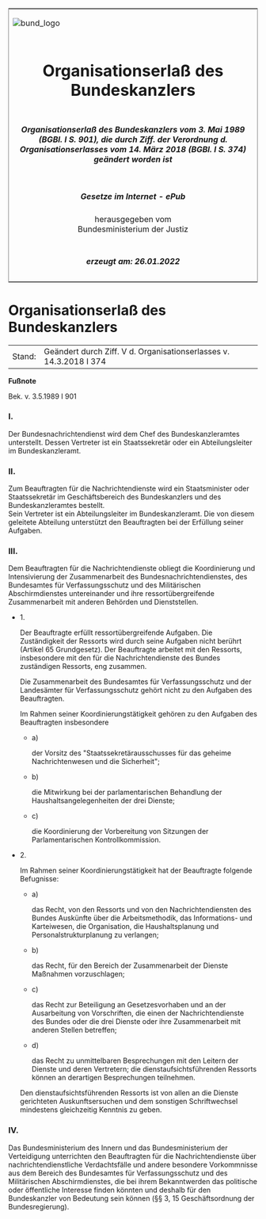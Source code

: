 <span id="DECKBLATT.html"></span>

<table border="0" frame="border" width="100%">

<tr valign="top">

<td align="left">

![bund\_logo](BfJ_2021_Web_de_de.gif)

</td>

<td align="right">

 

</td>

</tr>

<tr align="center" valign="middle">

<td colspan="2">

# Organisationserlaß des Bundeskanzlers

</td>

</tr>

<tr align="center" valign="middle">

<td colspan="2">

##### Organisationserlaß des Bundeskanzlers vom 3. Mai 1989 (BGBl. I S. 901), die durch Ziff. der Verordnung d. Organisationserlasses vom 14. März 2018 (BGBl. I S. 374) geändert worden ist

</td>

</tr>

<tr align="center" valign="middle">

<td colspan="2">

  
  

##### Gesetze im Internet - ePub  
  
herausgegeben vom  
Bundesministerium der Justiz

</td>

</tr>

<tr align="center" valign="bottom">

<td colspan="2">

  
  

##### erzeugt am: 26.01.2022

</td>

</tr>

</table>

<span id="BJNR109010989.html"></span>

# Organisationserlaß des Bundeskanzlers

<div>

<div class="jnhtml">

|        |                                                                    |
| ------ | ------------------------------------------------------------------ |
| Stand: | Geändert durch Ziff. V d. Organisationserlasses v. 14.3.2018 I 374 |

</div>

</div>

<div>

  
**Fußnote**

<div class="jnhtml">

<div>

<div class="jurAbsatz">

Bek. v. 3.5.1989 I 901

</div>

</div>

</div>

</div>

<span id="BJNR109010989BJNE000101377.html"></span>

### I.  

<div>

<div class="jnhtml">

<div>

<div class="jurAbsatz">

Der Bundesnachrichtendienst wird dem Chef des Bundeskanzleramtes
unterstellt. Dessen Vertreter ist ein Staatssekretär oder ein
Abteilungsleiter im Bundeskanzleramt.

</div>

</div>

</div>

</div>

<span id="BJNR109010989BJNE000200333.html"></span>

### II.  

<div>

<div class="jnhtml">

<div>

<div class="jurAbsatz">

Zum Beauftragten für die Nachrichtendienste wird ein Staatsminister oder
Staatssekretär im Geschäftsbereich des Bundeskanzlers und des
Bundeskanzleramtes bestellt.  
Sein Vertreter ist ein Abteilungsleiter im Bundeskanzleramt. Die von
diesem geleitete Abteilung unterstützt den Beauftragten bei der
Erfüllung seiner Aufgaben.

</div>

</div>

</div>

</div>

<span id="BJNR109010989BJNE000300333.html"></span>

### III.  

<div>

<div class="jnhtml">

<div>

<div class="jurAbsatz">

Dem Beauftragten für die Nachrichtendienste obliegt die Koordinierung
und Intensivierung der Zusammenarbeit des Bundesnachrichtendienstes, des
Bundesamtes für Verfassungsschutz und des Militärischen Abschirmdienstes
untereinander und ihre ressortübergreifende Zusammenarbeit mit anderen
Behörden und Dienststellen.

  - 1\.
    
    <div style="">
    
    Der Beauftragte erfüllt ressortübergreifende Aufgaben. Die
    Zuständigkeit der Ressorts wird durch seine Aufgaben nicht berührt
    (Artikel 65 Grundgesetz). Der Beauftragte arbeitet mit den Ressorts,
    insbesondere mit den für die Nachrichtendienste des Bundes
    zuständigen Ressorts, eng zusammen.
    
    </div>
    
    <div style="">
    
    Die Zusammenarbeit des Bundesamtes für Verfassungsschutz und der
    Landesämter für Verfassungsschutz gehört nicht zu den Aufgaben des
    Beauftragten.
    
    </div>
    
    <div style="">
    
    Im Rahmen seiner Koordinierungstätigkeit gehören zu den Aufgaben des
    Beauftragten insbesondere
    
      - a)
        
        <div style="">
        
        der Vorsitz des "Staatssekretärausschusses für das geheime
        Nachrichtenwesen und die Sicherheit";
        
        </div>
    
      - b)
        
        <div style="">
        
        die Mitwirkung bei der parlamentarischen Behandlung der
        Haushaltsangelegenheiten der drei Dienste;
        
        </div>
    
      - c)
        
        <div style="">
        
        die Koordinierung der Vorbereitung von Sitzungen der
        Parlamentarischen Kontrollkommission.
        
        </div>
    
    </div>

  - 2\.
    
    <div style="">
    
    Im Rahmen seiner Koordinierungstätigkeit hat der Beauftragte
    folgende Befugnisse:
    
      - a)
        
        <div style="">
        
        das Recht, von den Ressorts und von den Nachrichtendiensten des
        Bundes Auskünfte über die Arbeitsmethodik, das Informations- und
        Karteiwesen, die Organisation, die Haushaltsplanung und
        Personalstrukturplanung zu verlangen;
        
        </div>
    
      - b)
        
        <div style="">
        
        das Recht, für den Bereich der Zusammenarbeit der Dienste
        Maßnahmen vorzuschlagen;
        
        </div>
    
      - c)
        
        <div style="">
        
        das Recht zur Beteiligung an Gesetzesvorhaben und an der
        Ausarbeitung von Vorschriften, die einen der Nachrichtendienste
        des Bundes oder die drei Dienste oder ihre Zusammenarbeit mit
        anderen Stellen betreffen;
        
        </div>
    
      - d)
        
        <div style="">
        
        das Recht zu unmittelbaren Besprechungen mit den Leitern der
        Dienste und deren Vertretern; die dienstaufsichtsführenden
        Ressorts können an derartigen Besprechungen teilnehmen.
        
        </div>
    
    </div>
    
    <div style="">
    
    Den dienstaufsichtsführenden Ressorts ist von allen an die Dienste
    gerichteten Auskunftsersuchen und dem sonstigen Schriftwechsel
    mindestens gleichzeitig Kenntnis zu geben.
    
    </div>

</div>

</div>

</div>

</div>

<span id="BJNR109010989BJNE000400333.html"></span>

### IV.  

<div>

<div class="jnhtml">

<div>

<div class="jurAbsatz">

Das Bundesministerium des Innern und das Bundesministerium der
Verteidigung unterrichten den Beauftragten für die Nachrichtendienste
über nachrichtendienstliche Verdachtsfälle und andere besondere
Vorkommnisse aus dem Bereich des Bundesamtes für Verfassungsschutz und
des Militärischen Abschirmdienstes, die bei ihrem Bekanntwerden das
politische oder öffentliche Interesse finden könnten und deshalb für den
Bundeskanzler von Bedeutung sein können (§§ 3, 15 Geschäftsordnung der
Bundesregierung).

</div>

</div>

</div>

</div>
